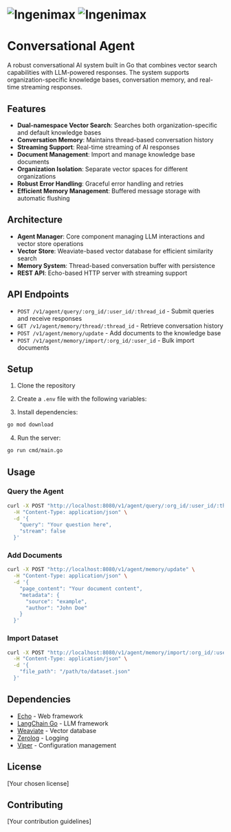 # ![Ingenimax](/img/logo-header.svg#gh-light-mode-only) ![Ingenimax](/img/logo-header-inverted.svg#gh-dark-mode-only)

# Conversational Agent

A robust conversational AI system built in Go that combines vector search capabilities with LLM-powered responses. The system supports organization-specific knowledge bases, conversation memory, and real-time streaming responses.

## Features

- **Dual-namespace Vector Search**: Searches both organization-specific and default knowledge bases
- **Conversation Memory**: Maintains thread-based conversation history
- **Streaming Support**: Real-time streaming of AI responses
- **Document Management**: Import and manage knowledge base documents
- **Organization Isolation**: Separate vector spaces for different organizations
- **Robust Error Handling**: Graceful error handling and retries
- **Efficient Memory Management**: Buffered message storage with automatic flushing

## Architecture

- **Agent Manager**: Core component managing LLM interactions and vector store operations
- **Vector Store**: Weaviate-based vector database for efficient similarity search
- **Memory System**: Thread-based conversation buffer with persistence
- **REST API**: Echo-based HTTP server with streaming support

## API Endpoints

- `POST /v1/agent/query/:org_id/:user_id/:thread_id` - Submit queries and receive responses
- `GET /v1/agent/memory/thread/:thread_id` - Retrieve conversation history
- `POST /v1/agent/memory/update` - Add documents to the knowledge base
- `POST /v1/agent/memory/import/:org_id/:user_id` - Bulk import documents

## Setup

1. Clone the repository
2. Create a `.env` file with the following variables:

3. Install dependencies:

```bash
go mod download
```

4. Run the server:
```bash
go run cmd/main.go
```

## Usage

### Query the Agent

```bash
curl -X POST "http://localhost:8080/v1/agent/query/:org_id/:user_id/:thread_id" \
  -H "Content-Type: application/json" \
  -d '{
    "query": "Your question here",
    "stream": false
  }'
```

### Add Documents

```bash
curl -X POST "http://localhost:8080/v1/agent/memory/update" \
  -H "Content-Type: application/json" \
  -d '{
    "page_content": "Your document content",
    "metadata": {
      "source": "example",
      "author": "John Doe"
    }
  }'
```

### Import Dataset

```bash
curl -X POST "http://localhost:8080/v1/agent/memory/import/:org_id/:user_id" \
  -H "Content-Type: application/json" \
  -d '{
    "file_path": "/path/to/dataset.json"
  }'
```

## Dependencies

- [Echo](https://echo.labstack.com/) - Web framework
- [LangChain Go](https://github.com/tmc/langchaingo) - LLM framework
- [Weaviate](https://weaviate.io/) - Vector database
- [Zerolog](https://github.com/rs/zerolog) - Logging
- [Viper](https://github.com/spf13/viper) - Configuration management

## License

[Your chosen license]

## Contributing

[Your contribution guidelines]
